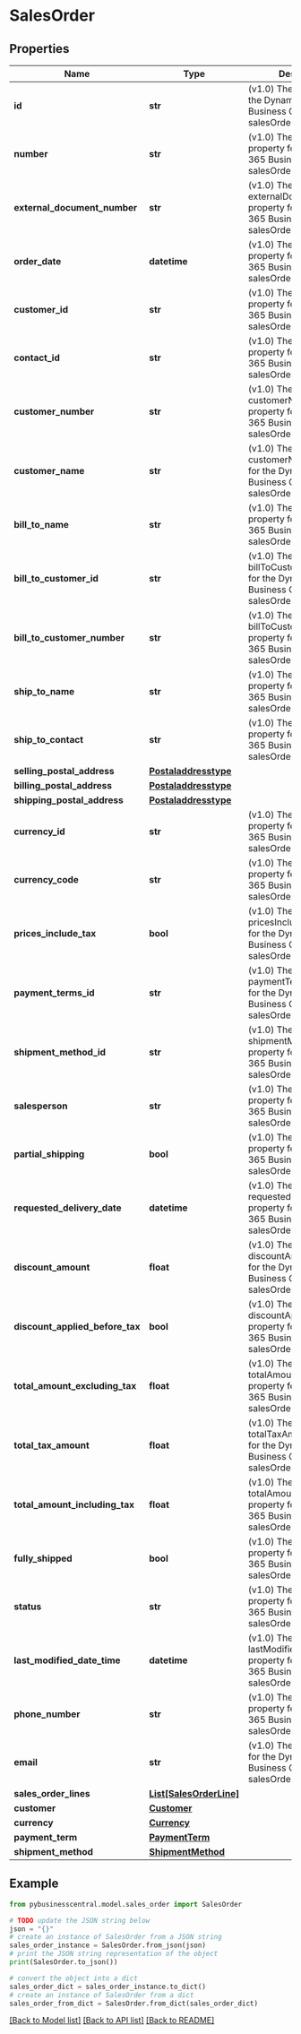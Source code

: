 # SalesOrder


## Properties

Name | Type | Description | Notes
------------ | ------------- | ------------- | -------------
**id** | **str** | (v1.0) The id property for the Dynamics 365 Business Central salesOrder entity | [optional] 
**number** | **str** | (v1.0) The number property for the Dynamics 365 Business Central salesOrder entity | [optional] 
**external_document_number** | **str** | (v1.0) The externalDocumentNumber property for the Dynamics 365 Business Central salesOrder entity | [optional] 
**order_date** | **datetime** | (v1.0) The orderDate property for the Dynamics 365 Business Central salesOrder entity | [optional] 
**customer_id** | **str** | (v1.0) The customerId property for the Dynamics 365 Business Central salesOrder entity | [optional] 
**contact_id** | **str** | (v1.0) The contactId property for the Dynamics 365 Business Central salesOrder entity | [optional] 
**customer_number** | **str** | (v1.0) The customerNumber property for the Dynamics 365 Business Central salesOrder entity | [optional] 
**customer_name** | **str** | (v1.0) The customerName property for the Dynamics 365 Business Central salesOrder entity | [optional] 
**bill_to_name** | **str** | (v1.0) The billToName property for the Dynamics 365 Business Central salesOrder entity | [optional] 
**bill_to_customer_id** | **str** | (v1.0) The billToCustomerId property for the Dynamics 365 Business Central salesOrder entity | [optional] 
**bill_to_customer_number** | **str** | (v1.0) The billToCustomerNumber property for the Dynamics 365 Business Central salesOrder entity | [optional] 
**ship_to_name** | **str** | (v1.0) The shipToName property for the Dynamics 365 Business Central salesOrder entity | [optional] 
**ship_to_contact** | **str** | (v1.0) The shipToContact property for the Dynamics 365 Business Central salesOrder entity | [optional] 
**selling_postal_address** | [**Postaladdresstype**](Postaladdresstype.md) |  | [optional] 
**billing_postal_address** | [**Postaladdresstype**](Postaladdresstype.md) |  | [optional] 
**shipping_postal_address** | [**Postaladdresstype**](Postaladdresstype.md) |  | [optional] 
**currency_id** | **str** | (v1.0) The currencyId property for the Dynamics 365 Business Central salesOrder entity | [optional] 
**currency_code** | **str** | (v1.0) The currencyCode property for the Dynamics 365 Business Central salesOrder entity | [optional] 
**prices_include_tax** | **bool** | (v1.0) The pricesIncludeTax property for the Dynamics 365 Business Central salesOrder entity | [optional] 
**payment_terms_id** | **str** | (v1.0) The paymentTermsId property for the Dynamics 365 Business Central salesOrder entity | [optional] 
**shipment_method_id** | **str** | (v1.0) The shipmentMethodId property for the Dynamics 365 Business Central salesOrder entity | [optional] 
**salesperson** | **str** | (v1.0) The salesperson property for the Dynamics 365 Business Central salesOrder entity | [optional] 
**partial_shipping** | **bool** | (v1.0) The partialShipping property for the Dynamics 365 Business Central salesOrder entity | [optional] 
**requested_delivery_date** | **datetime** | (v1.0) The requestedDeliveryDate property for the Dynamics 365 Business Central salesOrder entity | [optional] 
**discount_amount** | **float** | (v1.0) The discountAmount property for the Dynamics 365 Business Central salesOrder entity | [optional] 
**discount_applied_before_tax** | **bool** | (v1.0) The discountAppliedBeforeTax property for the Dynamics 365 Business Central salesOrder entity | [optional] 
**total_amount_excluding_tax** | **float** | (v1.0) The totalAmountExcludingTax property for the Dynamics 365 Business Central salesOrder entity | [optional] 
**total_tax_amount** | **float** | (v1.0) The totalTaxAmount property for the Dynamics 365 Business Central salesOrder entity | [optional] 
**total_amount_including_tax** | **float** | (v1.0) The totalAmountIncludingTax property for the Dynamics 365 Business Central salesOrder entity | [optional] 
**fully_shipped** | **bool** | (v1.0) The fullyShipped property for the Dynamics 365 Business Central salesOrder entity | [optional] 
**status** | **str** | (v1.0) The status property for the Dynamics 365 Business Central salesOrder entity | [optional] 
**last_modified_date_time** | **datetime** | (v1.0) The lastModifiedDateTime property for the Dynamics 365 Business Central salesOrder entity | [optional] 
**phone_number** | **str** | (v1.0) The phoneNumber property for the Dynamics 365 Business Central salesOrder entity | [optional] 
**email** | **str** | (v1.0) The email property for the Dynamics 365 Business Central salesOrder entity | [optional] 
**sales_order_lines** | [**List[SalesOrderLine]**](SalesOrderLine.md) |  | [optional] 
**customer** | [**Customer**](Customer.md) |  | [optional] 
**currency** | [**Currency**](Currency.md) |  | [optional] 
**payment_term** | [**PaymentTerm**](PaymentTerm.md) |  | [optional] 
**shipment_method** | [**ShipmentMethod**](ShipmentMethod.md) |  | [optional] 

## Example

```python
from pybusinesscentral.model.sales_order import SalesOrder

# TODO update the JSON string below
json = "{}"
# create an instance of SalesOrder from a JSON string
sales_order_instance = SalesOrder.from_json(json)
# print the JSON string representation of the object
print(SalesOrder.to_json())

# convert the object into a dict
sales_order_dict = sales_order_instance.to_dict()
# create an instance of SalesOrder from a dict
sales_order_from_dict = SalesOrder.from_dict(sales_order_dict)
```
[[Back to Model list]](../README.md#documentation-for-models) [[Back to API list]](../README.md#documentation-for-api-endpoints) [[Back to README]](../README.md)


